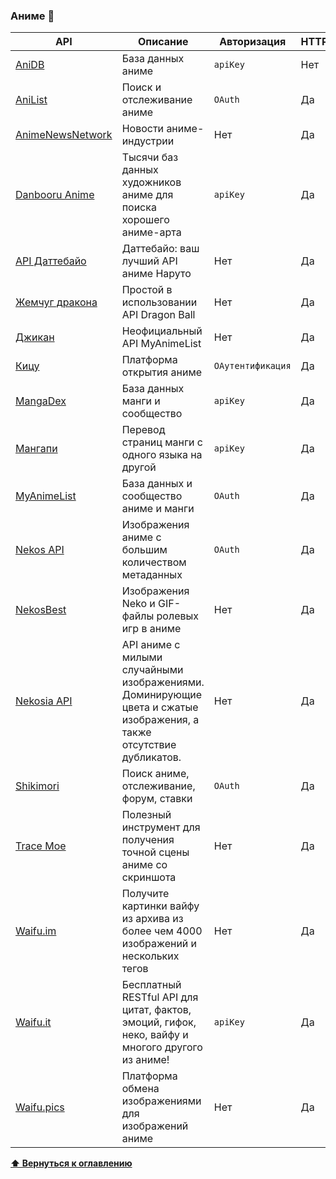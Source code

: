 ### Аниме 🔴

| API                                                                       | Описание                                                                                                             | Авторизация       | HTTPS | CORS        |
| ------------------------------------------------------------------------- | -------------------------------------------------------------------------------------------------------------------- | ----------------- | ----- | ----------- |
| [AniDB](https://wiki.anidb.net/HTTP_API_Definition)                       | База данных аниме                                                                                                    | `apiKey`          | Нет   | Да          |
| [AniList](https://github.com/AniList/ApiV2-GraphQL-Docs)                  | Поиск и отслеживание аниме                                                                                           | `OAuth`           | Да    | Неизвестно  |
| [AnimeNewsNetwork](https://www.animenewsnetwork.com/encyclopedia/api.php) | Новости аниме-индустрии                                                                                              | Нет               | Да    | Да          |
| [Danbooru Anime](https://danbooru.donmai.us/wiki_pages/help:api)          | Тысячи баз данных художников аниме для поиска хорошего аниме-арта                                                    | `apiKey`          | Да    | Да          |
| [API Даттебайо](https://api-dattebayo.vercel.app/)                        | Даттебайо: ваш лучший API аниме Наруто                                                                               | Нет               | Да    | Нет         |
| [Жемчуг дракона](https://web.dragonball-api.com)                          | Простой в использовании API Dragon Ball                                                                              | Нет               | Да    | Нет         |
| [Джикан](https://jikan.moe)                                               | Неофициальный API MyAnimeList                                                                                        | Нет               | Да    | Да          |
| [Кицу](https://kitsu.docs.apiary.io/)                                     | Платформа открытия аниме                                                                                             | `ОАутентификация` | Да    | Да          |
| [MangaDex](https://api.mangadex.org/docs/)                                | База данных манги и сообщество                                                                                       | `apiKey`          | Да    | Неизвестный |
| [Мангапи](https://rapidapi.com/pierre.carcellermeunier/api/mangapi3/)     | Перевод страниц манги с одного языка на другой                                                                       | `apiKey`          | Да    | Неизвестно  |
| [MyAnimeList](https://myanimelist.net/clubs.php?cid=13727)                | База данных и сообщество аниме и манги                                                                               | `OAuth`           | Да    | Неизвестно  |
| [Nekos API](https://nekosapi.com/docs)                                    | Изображения аниме с большим количеством метаданных                                                                   | `OAuth`           | Да    | Да          |
| [NekosBest](https://docs.nekos.best)                                      | Изображения Neko и GIF-файлы ролевых игр в аниме                                                                     | Нет               | Да    | Да          |
| [Nekosia API](https://nekosia.cat)                                        | API аниме с милыми случайными изображениями. Доминирующие цвета и сжатые изображения, а также отсутствие дубликатов. | Нет               | Да    | Да          |
| [Shikimori](https://shikimori.one/api/doc)                                | Поиск аниме, отслеживание, форум, ставки                                                                             | `OAuth`           | Да    | Неизвестно  |
| [Trace Moe](https://soruly.github.io/trace.moe-api/#/)                    | Полезный инструмент для получения точной сцены аниме со скриншота                                                    | Нет               | Да    | Нет         |
| [Waifu.im](https://waifu.im/docs)                                         | Получите картинки вайфу из архива из более чем 4000 изображений и нескольких тегов                                   | Нет               | Да    | Да          |
| [Waifu.it](https://docs.waifu.it)                                         | Бесплатный RESTful API для цитат, фактов, эмоций, гифок, неко, вайфу и многого другого из аниме!                     | `apiKey`          | Да    | Да          |
| [Waifu.pics](https://waifu.pics/docs)                                     | Платформа обмена изображениями для изображений аниме                                                                 | Нет               | Да    | Нет         |

**[⬆ Вернуться к оглавлению](../Index.md)**
